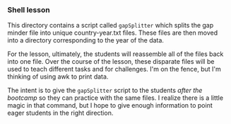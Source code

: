 ### Shell lesson
This directory contains a script called `gapSplitter` which splits the gap minder file into unique country-year.txt 
files. These files are then moved into a directory corresponding to the year of the data.

For the lesson, ultimately, the students will reassemble all of the files back into one file. 
Over the course of the lesson, these disparate files will be used to teach different tasks and for challenges.
I'm on the fence, but I'm thinking of using awk to print data.

The intent is to give the `gapSplitter` script to the students *after the bootcamp* so they can practice with the same files.
I realize there is a little magic in that command, but I hope to give enough information to point eager students in the right
direction.

